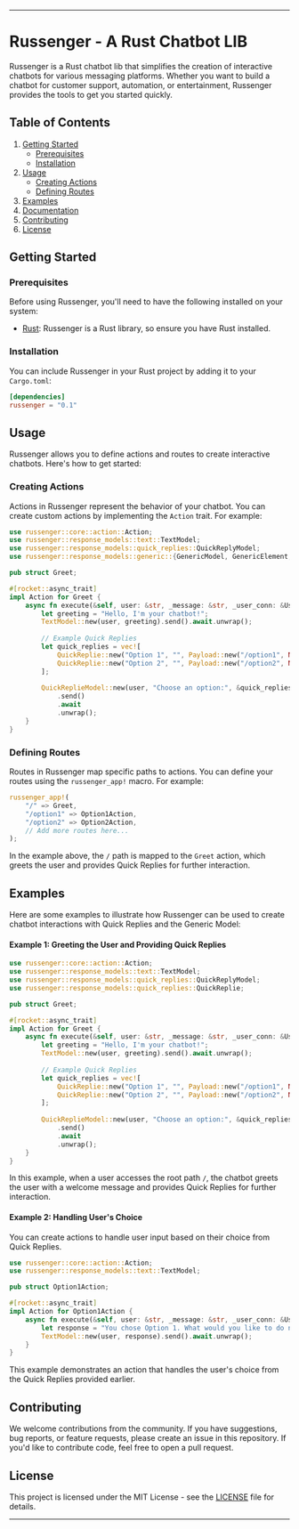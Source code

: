 
---

# Russenger - A Rust Chatbot LIB

Russenger is a Rust chatbot lib that simplifies the creation of interactive chatbots for various messaging platforms. Whether you want to build a chatbot for customer support, automation, or entertainment, Russenger provides the tools to get you started quickly.

## Table of Contents

1. [Getting Started](#getting-started)
   - [Prerequisites](#prerequisites)
   - [Installation](#installation)
2. [Usage](#usage)
   - [Creating Actions](#creating-actions)
   - [Defining Routes](#defining-routes)
3. [Examples](#examples)
4. [Documentation](#documentation)
5. [Contributing](#contributing)
6. [License](#license)

## Getting Started

### Prerequisites

Before using Russenger, you'll need to have the following installed on your system:

- [Rust](https://www.rust-lang.org/): Russenger is a Rust library, so ensure you have Rust installed.

### Installation

You can include Russenger in your Rust project by adding it to your `Cargo.toml`:

```toml
[dependencies]
russenger = "0.1"
```

## Usage

Russenger allows you to define actions and routes to create interactive chatbots. Here's how to get started:

### Creating Actions

Actions in Russenger represent the behavior of your chatbot. You can create custom actions by implementing the `Action` trait. For example:

```rust
use russenger::core::action::Action;
use russenger::response_models::text::TextModel;
use russenger::response_models::quick_replies::QuickReplyModel;
use russenger::response_models::generic::{GenericModel, GenericElement, GenericButton};

pub struct Greet;

#[rocket::async_trait]
impl Action for Greet {
    async fn execute(&self, user: &str, _message: &str, _user_conn: &User) {
        let greeting = "Hello, I'm your chatbot!";
        TextModel::new(user, greeting).send().await.unwrap();
        
        // Example Quick Replies
        let quick_replies = vec![
            QuickReplie::new("Option 1", "", Payload::new("/option1", None)),
            QuickReplie::new("Option 2", "", Payload::new("/option2", None)),
        ];
        
        QuickReplieModel::new(user, "Choose an option:", &quick_replies)
            .send()
            .await
            .unwrap();
    }
}
```

### Defining Routes

Routes in Russenger map specific paths to actions. You can define your routes using the `russenger_app!` macro. For example:

```rust
russenger_app!(
    "/" => Greet,
    "/option1" => Option1Action,
    "/option2" => Option2Action,
    // Add more routes here...
);
```

In the example above, the `/` path is mapped to the `Greet` action, which greets the user and provides Quick Replies for further interaction.

## Examples

Here are some examples to illustrate how Russenger can be used to create chatbot interactions with Quick Replies and the Generic Model:

#### Example 1: Greeting the User and Providing Quick Replies

```rust
use russenger::core::action::Action;
use russenger::response_models::text::TextModel;
use russenger::response_models::quick_replies::QuickReplyModel;
use russenger::response_models::quick_replies::QuickReplie;

pub struct Greet;

#[rocket::async_trait]
impl Action for Greet {
    async fn execute(&self, user: &str, _message: &str, _user_conn: &User) {
        let greeting = "Hello, I'm your chatbot!";
        TextModel::new(user, greeting).send().await.unwrap();
        
        // Example Quick Replies
        let quick_replies = vec![
            QuickReplie::new("Option 1", "", Payload::new("/option1", None)),
            QuickReplie::new("Option 2", "", Payload::new("/option2", None)),
        ];
        
        QuickReplieModel::new(user, "Choose an option:", &quick_replies)
            .send()
            .await
            .unwrap();
    }
}
```

In this example, when a user accesses the root path `/`, the chatbot greets the user with a welcome message and provides Quick Replies for further interaction.

#### Example 2: Handling User's Choice

You can create actions to handle user input based on their choice from Quick Replies.

```rust
use russenger::core::action::Action;
use russenger::response_models::text::TextModel;

pub struct Option1Action;

#[rocket::async_trait]
impl Action for Option1Action {
    async fn execute(&self, user: &str, _message: &str, _user_conn: &User) {
        let response = "You chose Option 1. What would you like to do next?";
        TextModel::new(user, response).send().await.unwrap();
    }
}
```

This example demonstrates an action that handles the user's choice from the Quick Replies provided earlier.

## Contributing

We welcome contributions from the community. If you have suggestions, bug reports, or feature requests, please create an issue in this repository. If you'd like to contribute code, feel free to open a pull request.

## License

This project is licensed under the MIT License - see the [LICENSE](LICENSE) file for details.

---
